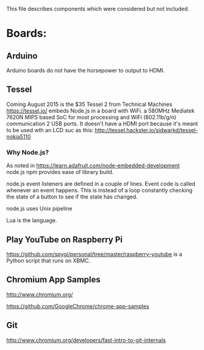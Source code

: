This file describes components which were considered but not included.

# Boards:
## Arduino
Arduino boards do not have the horsepower to output to HDMI.

## Tessel
Coming August 2015 is the $35 Tessel 2 from Technical Machines https://tessel.io/
embeds Node.js in a board with WiFi.
a 580MHz Mediatek 7620N MIPS based SoC for most processing and WiFi (802.11b/g/n) communication
2 USB ports. It doesn't have a HDMI port because it's meant to be used wth an LCD suc as this:
http://tessel.hackster.io/sidwarkd/tessel-nokia5110

### Why Node.js?
As noted in https://learn.adafruit.com/node-embedded-development
node.js npm provides ease of library build.

node.js event listeners are defined in a couple of lines.
Event code is called whenever an event happens. 
This is instead of a loop constantly checking the state of a button to see if the state has changed.

node.js uses Unix pipeline 

Lua is the language.

## Play YouTube on Raspberry Pi
https://github.com/spygi/personal/tree/master/raspberry-youtube
is a Python script that runs on XBMC.

## Chromium App Samples
http://www.chromium.org/

https://github.com/GoogleChrome/chrome-app-samples

## Git
http://www.chromium.org/developers/fast-intro-to-git-internals

